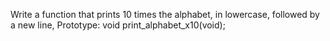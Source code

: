 Write a function that prints 10 times the alphabet, in lowercase, followed by a new line, Prototype: void print_alphabet_x10(void);
